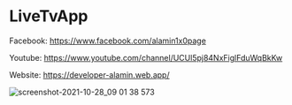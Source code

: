 # LiveTvApp

Facebook: https://www.facebook.com/alamin1x0page

Youtube: https://www.youtube.com/channel/UCUl5pj84NxFiglFduWqBkKw

Website: https://developer-alamin.web.app/

![screenshot-2021-10-28_09 01 38 573](https://user-images.githubusercontent.com/55847412/139180739-1a7e4786-ee31-40e7-bc91-c379c09c6e61.png)
